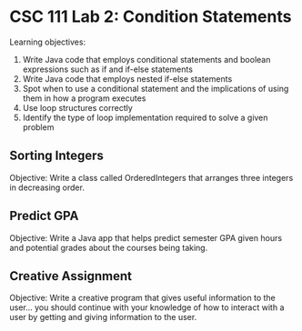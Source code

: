 # CSC 111 Lab 2: Condition Statements
Learning objectives:
1. Write Java code that employs conditional statements and boolean expressions such as if and if-else statements
2. Write Java code that employs nested if-else statements
3. Spot when to use a conditional statement and the implications of using them in how a program executes
4. Use loop structures correctly
5. Identify the type of loop implementation required to solve a given problem

## Sorting Integers
Objective: Write a class called OrderedIntegers that arranges three integers in decreasing order.

## Predict GPA
Objective: Write a Java app that helps predict semester GPA given hours and potential grades about the courses being taking.

## Creative Assignment
Objective: Write a creative program that gives useful information to the user... you should continue with your knowledge of how to interact with a user by getting and giving information to the user.
